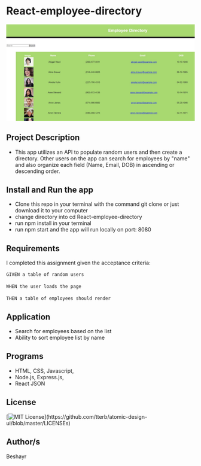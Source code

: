 # React-employee-directory

![React Employee Directory](EmpDirScreenShot.jpg)

## Project Description
* This app utilizes an API to populate random users and then create a directory. Other users on the app can search for employees by "name" and also organize each field (Name, Email, DOB) in ascending or descending order.

## Install and Run the app

* Clone this repo in your terminal with the command git clone or just download it to your computer
* change directory into cd React-employee-directory
* run npm install in your terminal
* run npm start and the app will run locally on port: 8080

## Requirements

I completed this assignment given the acceptance criteria:

    GIVEN a table of random users

    WHEN the user loads the page

    THEN a table of employees should render

## Application

* Search for employees based on the list
* Ability to sort employee list by name

 ## Programs
 * HTML, CSS, Javascript, 
 * Node.js, Express.js, 
 * React JSON

## License 
[![MIT License](https://img.shields.io/apm/l/atomic-design-ui.svg?)](https://github.com/tterb/atomic-design-ui/blob/master/LICENSEs)

## Author/s
Beshayr 

 
